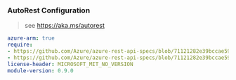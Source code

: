 ### AutoRest Configuration

> see https://aka.ms/autorest

``` yaml
azure-arm: true
require:
- https://github.com/Azure/azure-rest-api-specs/blob/71121282e39bccae590462648e77bca283df6d2b/specification/monitor/resource-manager/readme.md
- https://github.com/Azure/azure-rest-api-specs/blob/71121282e39bccae590462648e77bca283df6d2b/specification/monitor/resource-manager/readme.go.md
license-header: MICROSOFT_MIT_NO_VERSION
module-version: 0.9.0
```
